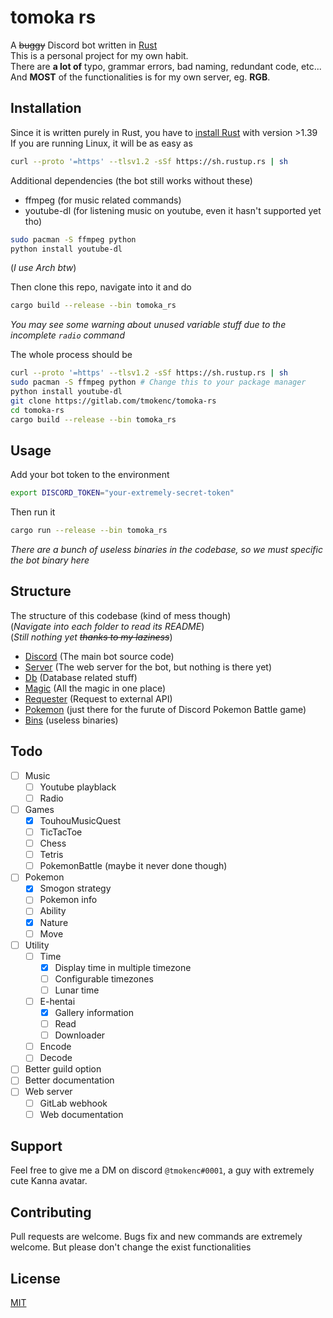 # tomoka rs

A ~~buggy~~ Discord bot written in [Rust](https://rust-lang.org) <br>
This is a personal project for my own habit. <br>
There are **a lot of** typo, grammar errors, bad naming, redundant code, etc... <br> 
And **MOST** of the functionalities is for my own server, eg. __RGB__.

## Installation

Since it is written purely in Rust, you have to [install Rust](https://www.rust-lang.org/tools/install) with version >1.39 <br>
If you are running Linux, it will be as easy as 
```bash
curl --proto '=https' --tlsv1.2 -sSf https://sh.rustup.rs | sh
```

Additional dependencies (the bot still works without these)

+ ffmpeg (for music related commands)
+ youtube-dl (for listening music on youtube, even it hasn't supported yet tho)

```bash
sudo pacman -S ffmpeg python
python install youtube-dl
```
(*I use Arch btw*)<br>

Then clone this repo, navigate into it and do  

```bash
cargo build --release --bin tomoka_rs
```
*You may see some warning about unused variable stuff due to the incomplete `radio` command*
 
The whole process should be 
```bash
curl --proto '=https' --tlsv1.2 -sSf https://sh.rustup.rs | sh
sudo pacman -S ffmpeg python # Change this to your package manager
python install youtube-dl
git clone https://gitlab.com/tmokenc/tomoka-rs
cd tomoka-rs
cargo build --release --bin tomoka_rs
```
## Usage

Add your bot token to the environment

```bash
export DISCORD_TOKEN="your-extremely-secret-token"
```

Then run it

```bash
cargo run --release --bin tomoka_rs
```

*There are a bunch of useless binaries in the codebase, so we must specific the bot binary here*

## Structure

The structure of this codebase (kind of mess though) <br>
(*Navigate into each folder to read its README*) <br>
(*Still nothing yet ~~thanks to my laziness~~*)
+ [Discord](discord) (The main bot source code)
+ [Server](server) (The web server for the bot, but nothing is there yet)
+ [Db](db) (Database related stuff)
+ [Magic](magic) (All the magic in one place)
+ [Requester](requester) (Request to external API)
+ [Pokemon](pokemon) (just there for the furute of Discord Pokemon Battle game)
+ [Bins](bins) (useless binaries)

## Todo

- [ ] Music
    - [ ] Youtube playblack
    - [ ] Radio
- [ ] Games
    - [x] TouhouMusicQuest
    - [ ] TicTacToe
    - [ ] Chess
    - [ ] Tetris
    - [ ] PokemonBattle (maybe it never done though)
- [ ] Pokemon
    - [x] Smogon strategy
    - [ ] Pokemon info
    - [ ] Ability
    - [x] Nature
    - [ ] Move
- [ ] Utility
    - [ ] Time
        - [x] Display time in multiple timezone
        - [ ] Configurable timezones
        - [ ] Lunar time
    - [ ] E-hentai
        - [x] Gallery information
        - [ ] Read
        - [ ] Downloader
    - [ ] Encode
    - [ ] Decode
- [ ] Better guild option
- [ ] Better documentation
- [ ] Web server 
    - [ ] GitLab webhook
    - [ ] Web documentation

## Support

Feel free to give me a DM on discord `@tmokenc#0001`, a guy with extremely cute Kanna avatar.

## Contributing

Pull requests are welcome. Bugs fix and new commands are extremely welcome. But please don't change the exist functionalities

## License
[MIT](https://choosealicense.com/licenses/mit/)
